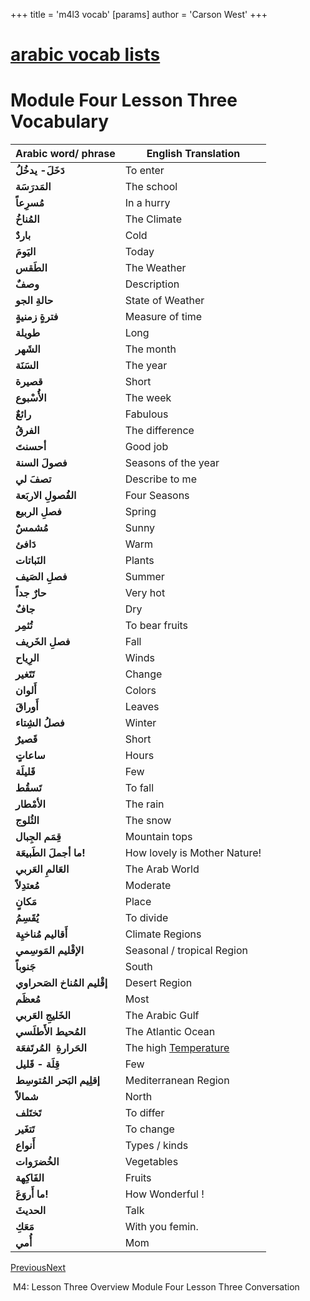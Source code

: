 +++
 title = 'm4l3 vocab'
[params]
	author = 'Carson West'
+++
# [arabic vocab lists](./../arabic-vocab-lists/)
# Module Four Lesson Three Vocabulary


| **Arabic word/ phrase**      | **English Translation**      |
| ---------------------------- | ---------------------------- |
| **دَخَلَ- يدخُلُ**           | To enter                     |
| **المَدرَسَة**               | The school                   |
| **مُسرِعاً**                 | In a hurry                   |
| **المُناخُ**                 | The Climate                  |
| **باردٌ**                    | Cold                         |
| **اليَومَ**                  | Today                        |
| **الطَقس**                   | The Weather                  |
| **وصفٌ**                     | Description                  |
| **حالةِ الجو**               | State of Weather             |
| **فترةٍ زمنيةٍ**             | Measure of time              |
| **طويلة**                    | Long                         |
| **الشَهر**                   | The month                    |
| **السَنَة**                  | The year                     |
| **قصيرة**                    | Short                        |
| **الأُسْبوع**                | The week                     |
| **رائعٌ**                    | Fabulous                     |
| **الفرقُ**                   | The difference               |
| **أحسنتَ**                   | Good job                     |
| **فصولَ السنة**              | Seasons of the year          |
| **تصفَ لي**                  | Describe to me               |
| **الفُصولِ الاربَعة**        | Four Seasons                 |
| **فصلِ الربيع**              | Spring                       |
| **مُشمسٌ**                   | Sunny                        |
| **دَافئ**                    | Warm                         |
| **النَباتات**                | Plants                       |
| **فصلِ الصَيف**              | Summer                       |
| **حارٌ جداً**                | Very hot                     |
| **جافٌ**                     | Dry                          |
| **تُثمِر**                   | To bear fruits               |
| **فصلِ الخَريف**             | Fall                         |
| **الرِياح**                  | Winds                        |
| **تَتَغير**                  | Change                       |
| **أَلوان**                   | Colors                       |
| **أَوراقَ**                  | Leaves                       |
| **فصلُ الشِتاء**             | Winter                       |
| **قَصيرٌ**                   | Short                        |
| **ساعاتٍ**                   | Hours                        |
| **قَليلَة**                  | Few                          |
| **تَسقُط**                   | To fall                      |
| **الأمْطار**                 | The rain                     |
| **الثُلوج**                  | The snow                     |
| **قِمَم الجِبال**            | Mountain tops                |
| **ما أجملَ الطَبيعَة!**      | How lovely is Mother Nature! |
| **العَالمِ العَربي**         | The Arab World               |
| **مُعتدِلاً**                | Moderate                     |
| **مَكانٍ**                   | Place                        |
| **يُقَسِمُ**                 | To divide                    |
| **أَقاليم مُناخيِة**         | Climate Regions              |
| **الإقْليم المَوسِمي**       | Seasonal / tropical Region   |
| **جَنوباً**                  | South                        |
| **إقْليم المُناخ الصَحراوي** | Desert Region                |
| **مُعظَم**                   | Most                         |
| **الخَليجِ العَربي**         | The Arabic Gulf              |
| **المُحيط الأَطلَسي**        | The Atlantic Ocean           |
| **الحَرارةِ  المُرتَفعَة**   | The high [Temperature](./../temperature/)         |
| **قِلَة - قَليل**            | Few                          |
| **إقلِيم البَحر المُتوسِط**  | Mediterranean Region         |
| **شمالاً**                   | North                        |
| **تَختَلف**                  | To differ                    |
| **تَتغَير**                  | To change                    |
| **أَنواع**                   | Types / kinds                |
| **الخُضرَوات**               | Vegetables                   |
| **الفَاكِهة**                | Fruits                       |
| **ما أَروَعَ!**              | How Wonderful !              |
| **الحديثَ**                  | Talk                         |
| **مَعَكِ**                   | With you femin.              |
| **أُمي**                     | Mom                          |

[Previous](https://ncvps.instructure.com/courses/60842/modules/items/25249845)[Next](https://ncvps.instructure.com/courses/60842/modules/items/25249851)

 M4: Lesson Three Overview Module Four Lesson Three Conversation